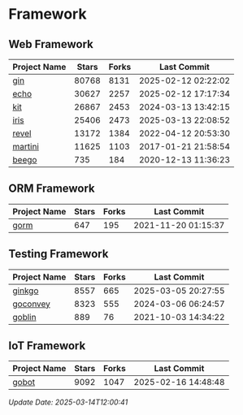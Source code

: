 # Framework

## Web Framework
| Project Name | Stars | Forks | Last Commit |
| ------------ | ----- | ----- | ----------- |
| [gin](https://github.com/gin-gonic/gin) | 80768 | 8131 | 2025-02-12 02:22:02 |
| [echo](https://github.com/labstack/echo) | 30627 | 2257 | 2025-02-12 17:17:34 |
| [kit](https://github.com/go-kit/kit) | 26867 | 2453 | 2024-03-13 13:42:15 |
| [iris](https://github.com/kataras/iris) | 25406 | 2473 | 2025-03-13 22:08:52 |
| [revel](https://github.com/revel/revel) | 13172 | 1384 | 2022-04-12 20:53:30 |
| [martini](https://github.com/go-martini/martini) | 11625 | 1103 | 2017-01-21 21:58:54 |
| [beego](https://github.com/astaxie/beego) | 735 | 184 | 2020-12-13 11:36:23 |

## ORM Framework
| Project Name | Stars | Forks | Last Commit |
| ------------ | ----- | ----- | ----------- |
| [gorm](https://github.com/jinzhu/gorm) | 647 | 195 | 2021-11-20 01:15:37 |

## Testing Framework
| Project Name | Stars | Forks | Last Commit |
| ------------ | ----- | ----- | ----------- |
| [ginkgo](https://github.com/onsi/ginkgo) | 8557 | 665 | 2025-03-05 20:27:55 |
| [goconvey](https://github.com/smartystreets/goconvey) | 8323 | 555 | 2024-03-06 06:24:57 |
| [goblin](https://github.com/franela/goblin) | 889 | 76 | 2021-10-03 14:34:22 |

## IoT Framework
| Project Name | Stars | Forks | Last Commit |
| ------------ | ----- | ----- | ----------- |
| [gobot](https://github.com/hybridgroup/gobot) | 9092 | 1047 | 2025-02-16 14:48:48 |

*Update Date: 2025-03-14T12:00:41*